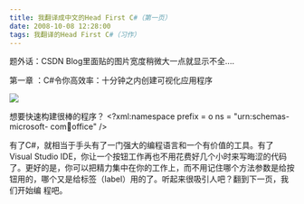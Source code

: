 ```yaml
---
title: 我翻译成中文的Head First C#（第一页）
date: 2008-10-08 12:28:00
tags: 我翻译的Head First C#（习作）
---
```

题外话：CSDN Blog里面贴的图片宽度稍微大一点就显示不全....

第一章  ：C#令你高效率：十分钟之内创建可视化应用程序

![](https://p-blog.csdn.net/images/p_blog_csdn_net/cuipengfei1/EntryImages/20081008/%E6%88%AA%E5%9B%BE00.jpg)

想要快速构建很棒的程序？  <?xml:namespace prefix = o ns = "urn:schemas-microsoft-
com:office:office" />

有了C#，就相当于手头有了一门强大的编程语言和一个有价值的工具。有了Visual Studio IDE，你让一个按钮工作再也不用花费好几个小时来写晦涩的代码
了。更好的是，你可以把精力集中在你的工作上，而不用记住哪个方法参数是给按钮用的，哪个又是给标签（label）用的了。听起来很吸引人吧？翻到下一页，我们开始编
程吧。



